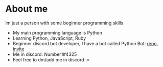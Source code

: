 # About me
Im just a person with some beginner programming skills
- My main programming language is Python
- Learning Python, JavaScript, Ruby
- Beginner discord bot developer, I have a bot called Python Bot: [repo](https://github.com/1randomguyspecial/pythonbot), [invite](https://discord.com/api/oauth2/authorize?client_id=912745278187126795&permissions=1239702432855&scope=bot%20applications.commands) 
- Me in discord: Number1#4325
- Feel free to dm/add me in discord :>
